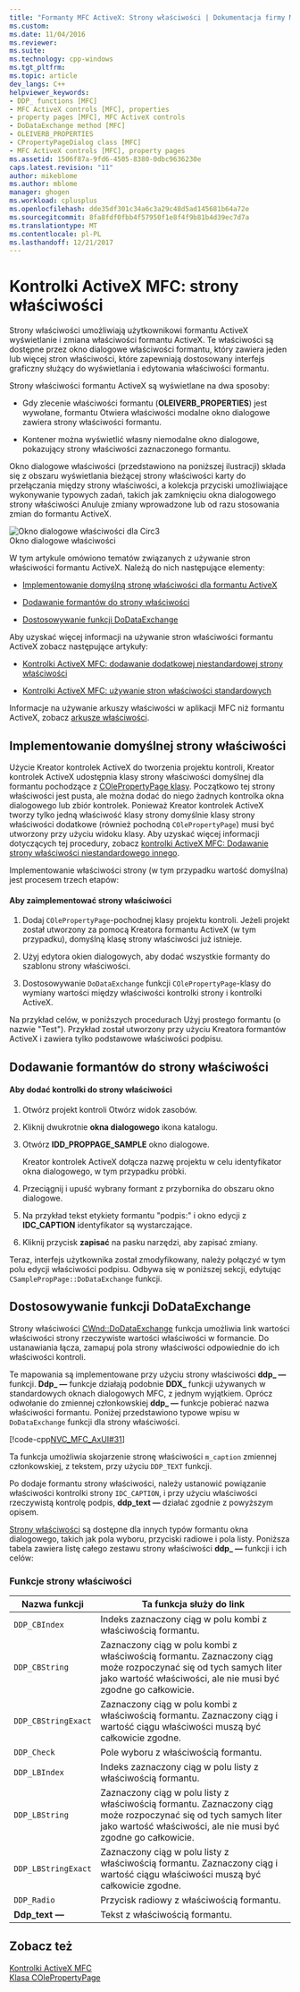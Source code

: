 ```yaml
---
title: "Formanty MFC ActiveX: Strony właściwości | Dokumentacja firmy Microsoft"
ms.custom: 
ms.date: 11/04/2016
ms.reviewer: 
ms.suite: 
ms.technology: cpp-windows
ms.tgt_pltfrm: 
ms.topic: article
dev_langs: C++
helpviewer_keywords:
- DDP_ functions [MFC]
- MFC ActiveX controls [MFC], properties
- property pages [MFC], MFC ActiveX controls
- DoDataExchange method [MFC]
- OLEIVERB_PROPERTIES
- CPropertyPageDialog class [MFC]
- MFC ActiveX controls [MFC], property pages
ms.assetid: 1506f87a-9fd6-4505-8380-0dbc9636230e
caps.latest.revision: "11"
author: mikeblome
ms.author: mblome
manager: ghogen
ms.workload: cplusplus
ms.openlocfilehash: dde35df301c34a6c3a29c48d5ad145681b64a72e
ms.sourcegitcommit: 8fa8fdf0fbb4f57950f1e8f4f9b81b4d39ec7d7a
ms.translationtype: MT
ms.contentlocale: pl-PL
ms.lasthandoff: 12/21/2017
---
```

# <a name="mfc-activex-controls-property-pages"></a>Kontrolki ActiveX MFC: strony właściwości
Strony właściwości umożliwiają użytkownikowi formantu ActiveX wyświetlanie i zmiana właściwości formantu ActiveX. Te właściwości są dostępne przez okno dialogowe właściwości formantu, który zawiera jeden lub więcej stron właściwości, które zapewniają dostosowany interfejs graficzny służący do wyświetlania i edytowania właściwości formantu.  
  
 Strony właściwości formantu ActiveX są wyświetlane na dwa sposoby:  
  
-   Gdy zlecenie właściwości formantu (**OLEIVERB_PROPERTIES**) jest wywołane, formantu Otwiera właściwości modalne okno dialogowe zawiera strony właściwości formantu.  
  
-   Kontener można wyświetlić własny niemodalne okno dialogowe, pokazujący strony właściwości zaznaczonego formantu.  
  
 Okno dialogowe właściwości (przedstawiono na poniższej ilustracji) składa się z obszaru wyświetlania bieżącej strony właściwości karty do przełączania między strony właściwości, a kolekcja przyciski umożliwiające wykonywanie typowych zadań, takich jak zamknięciu okna dialogowego strony właściwości Anuluje zmiany wprowadzone lub od razu stosowania zmian do formantu ActiveX.  
  
 ![Okno dialogowe właściwości dla Circ3](../mfc/media/vc373i1.gif "vc373i1")  
Okno dialogowe właściwości  
  
 W tym artykule omówiono tematów związanych z używanie stron właściwości formantu ActiveX. Należą do nich następujące elementy:  
  
-   [Implementowanie domyślną stronę właściwości dla formantu ActiveX](#_core_implementing_the_default_property_page)  
  
-   [Dodawanie formantów do strony właściwości](#_core_adding_controls_to_a_property_page)  
  
-   [Dostosowywanie funkcji DoDataExchange](#_core_customizing_the_dodataexchange_function)  
  
 Aby uzyskać więcej informacji na używanie stron właściwości formantu ActiveX zobacz następujące artykuły:  
  
-   [Kontrolki ActiveX MFC: dodawanie dodatkowej niestandardowej strony właściwości](../mfc/mfc-activex-controls-adding-another-custom-property-page.md)  
  
-   [Kontrolki ActiveX MFC: używanie stron właściwości standardowych](../mfc/mfc-activex-controls-using-stock-property-pages.md)  
  
 Informacje na używanie arkuszy właściwości w aplikacji MFC niż formantu ActiveX, zobacz [arkusze właściwości](../mfc/property-sheets-mfc.md).  
  
##  <a name="_core_implementing_the_default_property_page"></a>Implementowanie domyślnej strony właściwości  
 Użycie Kreator kontrolek ActiveX do tworzenia projektu kontroli, Kreator kontrolek ActiveX udostępnia klasy strony właściwości domyślnej dla formantu pochodzące z [COlePropertyPage klasy](../mfc/reference/colepropertypage-class.md). Początkowo tej strony właściwości jest pusta, ale można dodać do niego żadnych kontrolka okna dialogowego lub zbiór kontrolek. Ponieważ Kreator kontrolek ActiveX tworzy tylko jedną właściwość klasy strony domyślnie klasy strony właściwości dodatkowe (również pochodną `COlePropertyPage`) musi być utworzony przy użyciu widoku klasy. Aby uzyskać więcej informacji dotyczących tej procedury, zobacz [kontrolki ActiveX MFC: Dodawanie strony właściwości niestandardowego innego](../mfc/mfc-activex-controls-adding-another-custom-property-page.md).  
  
 Implementowanie właściwości strony (w tym przypadku wartość domyślna) jest procesem trzech etapów:  
  
#### <a name="to-implement-a-property-page"></a>Aby zaimplementować strony właściwości  
  
1.  Dodaj `COlePropertyPage`-pochodnej klasy projektu kontroli. Jeżeli projekt został utworzony za pomocą Kreatora formantu ActiveX (w tym przypadku), domyślną klasę strony właściwości już istnieje.  
  
2.  Użyj edytora okien dialogowych, aby dodać wszystkie formanty do szablonu strony właściwości.  
  
3.  Dostosowywanie `DoDataExchange` funkcji `COlePropertyPage`-klasy do wymiany wartości między właściwości kontrolki strony i kontrolki ActiveX.  
  
 Na przykład celów, w poniższych procedurach Użyj prostego formantu (o nazwie "Test"). Przykład został utworzony przy użyciu Kreatora formantów ActiveX i zawiera tylko podstawowe właściwości podpisu.  
  
##  <a name="_core_adding_controls_to_a_property_page"></a>Dodawanie formantów do strony właściwości  
  
#### <a name="to-add-controls-to-a-property-page"></a>Aby dodać kontrolki do strony właściwości  
  
1.  Otwórz projekt kontroli Otwórz widok zasobów.  
  
2.  Kliknij dwukrotnie **okna dialogowego** ikona katalogu.  
  
3.  Otwórz **IDD_PROPPAGE_SAMPLE** okno dialogowe.  
  
     Kreator kontrolek ActiveX dołącza nazwę projektu w celu identyfikator okna dialogowego, w tym przypadku próbki.  
  
4.  Przeciągnij i upuść wybrany formant z przybornika do obszaru okno dialogowe.  
  
5.  Na przykład tekst etykiety formantu "podpis:" i okno edycji z **IDC_CAPTION** identyfikator są wystarczające.  
  
6.  Kliknij przycisk **zapisać** na pasku narzędzi, aby zapisać zmiany.  
  
 Teraz, interfejs użytkownika został zmodyfikowany, należy połączyć w tym polu edycji właściwości podpisu. Odbywa się w poniższej sekcji, edytując `CSamplePropPage::DoDataExchange` funkcji.  
  
##  <a name="_core_customizing_the_dodataexchange_function"></a>Dostosowywanie funkcji DoDataExchange  
 Strony właściwości [CWnd::DoDataExchange](../mfc/reference/cwnd-class.md#dodataexchange) funkcja umożliwia link wartości właściwości strony rzeczywiste wartości właściwości w formancie. Do ustanawiania łącza, zamapuj pola strony właściwości odpowiednie do ich właściwości kontroli.  
  
 Te mapowania są implementowane przy użyciu strony właściwości **ddp_ —** funkcji. **Ddp_ —** funkcje działają podobnie **DDX_** funkcji używanych w standardowych oknach dialogowych MFC, z jednym wyjątkiem. Oprócz odwołanie do zmiennej członkowskiej **ddp_ —** funkcje pobierać nazwa właściwości formantu. Poniżej przedstawiono typowe wpisu w `DoDataExchange` funkcji dla strony właściwości.  
  
 [!code-cpp[NVC_MFC_AxUI#31](../mfc/codesnippet/cpp/mfc-activex-controls-property-pages_1.cpp)]  
  
 Ta funkcja umożliwia skojarzenie stronę właściwości `m_caption` zmiennej członkowskiej, z tekstem, przy użyciu `DDP_TEXT` funkcji.  
  
 Po dodaje formantu strony właściwości, należy ustanowić powiązanie właściwości kontrolki strony `IDC_CAPTION`, i przy użyciu właściwości rzeczywistą kontrolę podpis, **ddp_text —** działać zgodnie z powyższym opisem.  
  
 [Strony właściwości](../mfc/reference/property-pages-mfc.md) są dostępne dla innych typów formantu okna dialogowego, takich jak pola wyboru, przyciski radiowe i pola listy. Poniższa tabela zawiera listę całego zestawu strony właściwości **ddp_ —** funkcji i ich celów:  
  
### <a name="property-page-functions"></a>Funkcje strony właściwości  
  
|Nazwa funkcji|Ta funkcja służy do link|  
|-------------------|-------------------------------|  
|`DDP_CBIndex`|Indeks zaznaczony ciąg w polu kombi z właściwością formantu.|  
|`DDP_CBString`|Zaznaczony ciąg w polu kombi z właściwością formantu. Zaznaczony ciąg może rozpoczynać się od tych samych liter jako wartość właściwości, ale nie musi być zgodne go całkowicie.|  
|`DDP_CBStringExact`|Zaznaczony ciąg w polu kombi z właściwością formantu. Zaznaczony ciąg i wartość ciągu właściwości muszą być całkowicie zgodne.|  
|`DDP_Check`|Pole wyboru z właściwością formantu.|  
|`DDP_LBIndex`|Indeks zaznaczony ciąg w polu listy z właściwością formantu.|  
|`DDP_LBString`|Zaznaczony ciąg w polu listy z właściwością formantu. Zaznaczony ciąg może rozpoczynać się od tych samych liter jako wartość właściwości, ale nie musi być zgodne go całkowicie.|  
|`DDP_LBStringExact`|Zaznaczony ciąg w polu listy z właściwością formantu. Zaznaczony ciąg i wartość ciągu właściwości muszą być całkowicie zgodne.|  
|`DDP_Radio`|Przycisk radiowy z właściwością formantu.|  
|**Ddp_text —**|Tekst z właściwością formantu.|  
  
## <a name="see-also"></a>Zobacz też  
 [Kontrolki ActiveX MFC](../mfc/mfc-activex-controls.md)   
 [Klasa COlePropertyPage](../mfc/reference/colepropertypage-class.md)
